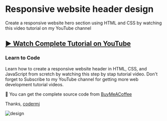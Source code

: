 # Responsive website header design
Create a responsive website hero section using HTML and CSS by watching this video tutorial on my YouTube channel

## [▶️ Watch Complete Tutorial on YouTube](https://youtu.be/epYxCYfBYRc)
### Learn to Code

Learn how to create a responsive website header in HTML, CSS, and JavaScript from scretch by watching this step by stap tutorial video. Don't forget to Subscribe to my YouTube channel for getting more web development tutorial videos.

💝 You can get the complete source code from [BuyMeACoffee](https://www.buymeacoffee.com/codermj/e/187800)

Thanks,
[codermj](https://www.youtube.com/@thecodermj/)

![design](https://github.com/mjshofy/header-responsive-website-pred/assets/76812554/bed852ae-df5c-45c2-907a-ebba7525d5bc)
